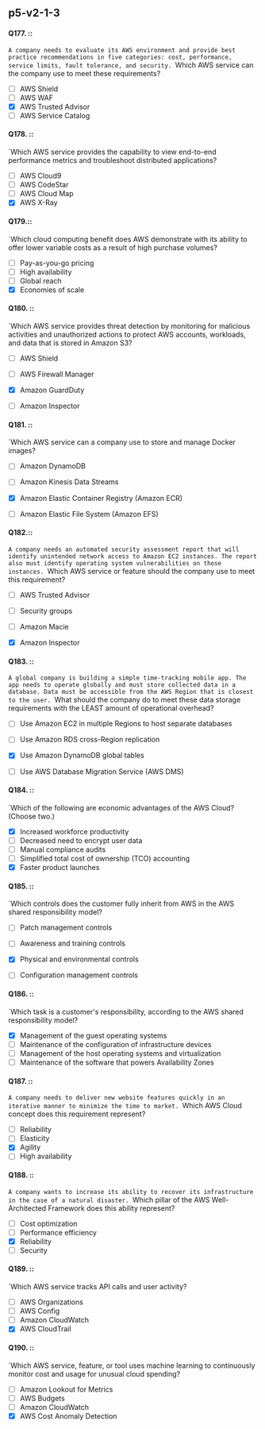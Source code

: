 ##   p5-v2-1-3

#### Q177. ::
`A company needs to evaluate its AWS environment and provide best practice recommendations in five categories: cost, performance, service limits, fault tolerance, and security.
`Which AWS service can the company use to meet these requirements?

- [ ] AWS Shield
- [ ] AWS WAF
- [x] AWS Trusted Advisor
- [ ] AWS Service Catalog

#### Q178. ::
`Which AWS service provides the capability to view end-to-end performance metrics and troubleshoot distributed applications?

- [ ] AWS Cloud9
- [ ] AWS CodeStar
- [ ] AWS Cloud Map
- [x] AWS X-Ray

#### Q179.::
`Which cloud computing benefit does AWS demonstrate with its ability to offer lower variable costs as a result of high purchase volumes?

- [ ] Pay-as-you-go pricing
- [ ] High availability
- [ ] Global reach
- [x] Economies of scale

#### Q180. ::
`Which AWS service provides threat detection by monitoring for malicious activities and unauthorized actions to protect AWS accounts, workloads, and data that is stored in Amazon S3?

- [ ] AWS Shield
- [ ] AWS Firewall Manager
- [x] Amazon GuardDuty
- [ ] Amazon Inspector


#### Q181. ::
`Which AWS service can a company use to store and manage Docker images?

- [ ] Amazon DynamoDB
- [ ] Amazon Kinesis Data Streams
- [x] Amazon Elastic Container Registry (Amazon ECR)
- [ ] Amazon Elastic File System (Amazon EFS)


#### Q182.::
`A company needs an automated security assessment report that will identify unintended network access to Amazon EC2 instances. The report also must identify operating system vulnerabilities on those instances.
`Which AWS service or feature should the company use to meet this requirement?

- [ ] AWS Trusted Advisor
- [ ] Security groups
- [ ] Amazon Macie
- [x] Amazon Inspector



#### Q183. ::
`A global company is building a simple time-tracking mobile app. The app needs to operate globally and must store collected data in a database. Data must be accessible from the AWS Region that is closest to the user.
`What should the company do to meet these data storage requirements with the LEAST amount of operational overhead?

- [ ] Use Amazon EC2 in multiple Regions to host separate databases
- [ ] Use Amazon RDS cross-Region replication
- [x] Use Amazon DynamoDB global tables
- [ ] Use AWS Database Migration Service (AWS DMS)


#### Q184. :: 
`Which of the following are economic advantages of the AWS Cloud? (Choose two.)

- [x] Increased workforce productivity
- [ ] Decreased need to encrypt user data
- [ ] Manual compliance audits
- [ ] Simplified total cost of ownership (TCO) accounting
- [x] Faster product launches

#### Q185. ::
`Which controls does the customer fully inherit from AWS in the AWS shared responsibility model?

- [ ] Patch management controls
- [ ] Awareness and training controls
- [x] Physical and environmental controls
- [ ] Configuration management controls
 

#### Q186. ::
`Which task is a customer's responsibility, according to the AWS shared responsibility model?

- [x] Management of the guest operating systems
- [ ] Maintenance of the configuration of infrastructure devices
- [ ] Management of the host operating systems and virtualization
- [ ] Maintenance of the software that powers Availability Zones

#### Q187. :: 
`A company needs to deliver new website features quickly in an iterative manner to minimize the time to market.
`Which AWS Cloud concept does this requirement represent?


- [ ] Reliability
- [ ] Elasticity
- [x] Agility
- [ ] High availability

#### Q188. ::
`A company wants to increase its ability to recover its infrastructure in the case of a natural disaster.
`Which pillar of the AWS Well-Architected Framework does this ability represent?


- [ ] Cost optimization
- [ ] Performance efficiency
- [x] Reliability
- [ ] Security

#### Q189. ::
`Which AWS service tracks API calls and user activity?

- [ ] AWS Organizations
- [ ] AWS Config
- [ ] Amazon CloudWatch
- [x] AWS CloudTrail

#### Q190. ::
`Which AWS service, feature, or tool uses machine learning to continuously monitor cost and usage for unusual cloud spending?

- [ ] Amazon Lookout for Metrics
- [ ] AWS Budgets
- [ ] Amazon CloudWatch
- [x] AWS Cost Anomaly Detection
